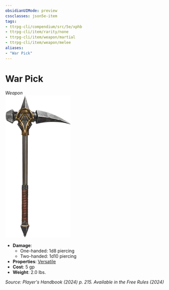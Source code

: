 ```yaml
---
obsidianUIMode: preview
cssclasses: json5e-item
tags:
- ttrpg-cli/compendium/src/5e/xphb
- ttrpg-cli/item/rarity/none
- ttrpg-cli/item/weapon/martial
- ttrpg-cli/item/weapon/melee
aliases: 
- "War Pick"
---
```

# War Pick
*Weapon*  
![](Misc%20Files/CLI/compendium/items/img/war-pick.webp#right)

- **Damage**:
  - One-handed: 1d8 piercing
  - Two-handed: 1d10 piercing
- **Properties**: [Versatile](Misc%20Files/CLI/rules/item-properties.md#Versatile)
- **Cost**: 5 gp
- **Weight**: 2.0 lbs.

*Source: Player's Handbook (2024) p. 215. Available in the Free Rules (2024)*